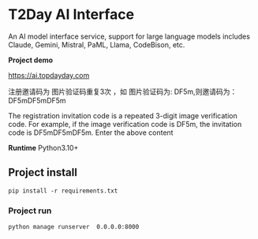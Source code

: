 # T2Day AI Interface
An AI model interface service, support for large language models includes Claude, Gemini, Mistral, PaML, Llama, CodeBison, etc.


**Project  demo**

https://ai.topdayday.com

注册邀请码为 图片验证码重复3次 ，如 图片验证码为: DF5m,则邀请码为：DF5mDF5mDF5m

The registration invitation code is a repeated 3-digit image verification code. For example, if the image verification code is DF5m, the invitation code is DF5mDF5mDF5m. Enter the above content

**Runtime** 
Python3.10+ 


## Project install 
```
pip install -r requirements.txt
```

### Project run
```
python manage runserver  0.0.0.0:8000
```


